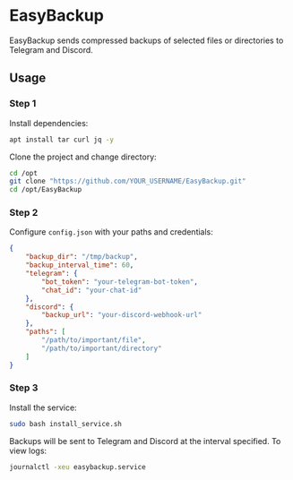 # EasyBackup

EasyBackup sends compressed backups of selected files or directories to Telegram and Discord.

## Usage

### Step 1
Install dependencies:
```bash
apt install tar curl jq -y
```
Clone the project and change directory:
```bash
cd /opt
git clone "https://github.com/YOUR_USERNAME/EasyBackup.git"
cd /opt/EasyBackup
```

### Step 2
Configure `config.json` with your paths and credentials:
```json
{
    "backup_dir": "/tmp/backup",
    "backup_interval_time": 60,
    "telegram": {
        "bot_token": "your-telegram-bot-token",
        "chat_id": "your-chat-id"
    },
    "discord": {
        "backup_url": "your-discord-webhook-url"
    },
    "paths": [
        "/path/to/important/file",
        "/path/to/important/directory"
    ]
}
```

### Step 3
Install the service:
```bash
sudo bash install_service.sh
```

Backups will be sent to Telegram and Discord at the interval specified.
To view logs:
```bash
journalctl -xeu easybackup.service
```
